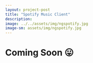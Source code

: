 ```yaml
---
layout: project-post
title: "Spotify Music Client"
description: 
image: ../../assets/img/ngspotify.jpg
image-sm: assets/img/ngspotify.jpg
---
```

# Coming Soon 😛